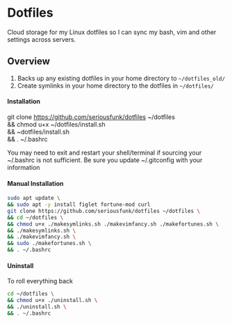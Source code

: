 # Dotfiles
Cloud storage for my Linux dotfiles so I can sync my bash, vim and other settings across servers.

## Overview
1. Backs up any existing dotfiles in your home directory to `~/dotfiles_old/`
2. Create symlinks in your home directory to the dotfiles in `~/dotfiles/`

#### Installation
git clone https://github.com/seriousfunk/dotfiles ~/dotfiles \
&& chmod u+x ~/dotfiles/install.sh \
&& ~dotfiles/install.sh \
&& . ~/.bashrc 

You may need to exit and restart your shell/terminal if sourcing your ~/.bashrc is not sufficient.
Be sure you update ~/.gitconfig with your information

#### Manual Installation
``` bash 
sudo apt update \
&& sudo apt -y install figlet fortune-mod curl
git clone https://github.com/seriousfunk/dotfiles ~/dotfiles \
&& cd ~/dotfiles \
&& chmod u+x ./makesymlinks.sh ./makevimfancy.sh ./makefortunes.sh \
&& ./makesymlinks.sh \
&& ./makevimfancy.sh \
&& sudo ./makefortunes.sh \
&& . ~/.bashrc 
```

#### Uninstall
To roll everything back
``` bash
cd ~/dotfiles \
&& chmod u+x ./uninstall.sh \
&& ./uninstall.sh \
&& . ~/.bashrc
```
